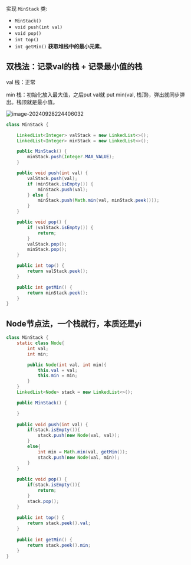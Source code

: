 实现 `MinStack` 类:

- `MinStack()` 
- `void push(int val)` 
- `void pop()`
- `int top()`
- `int getMin()` **获取堆栈中的最小元素**。

## 双栈法：记录val的栈 + 记录最小值的栈

val 栈：正常

min 栈：初始化放入最大值，之后put val就 put min(val, 栈顶)，弹出就同步弹出。栈顶就是最小值。

![image-20240928224406032](https://cdn.jsdelivr.net/gh/sword4869/pic1@main/images/202409282244078.png)

```java
class MinStack {

    LinkedList<Integer> valStack = new LinkedList<>();
    LinkedList<Integer> minStack = new LinkedList<>();

    public MinStack() {
        minStack.push(Integer.MAX_VALUE);
    }

    public void push(int val) {
        valStack.push(val);
        if (minStack.isEmpty()) {
            minStack.push(val);
        } else {
            minStack.push(Math.min(val, minStack.peek()));
        }
    }

    public void pop() {
        if (valStack.isEmpty()) {
            return;
        }
        valStack.pop();
        minStack.pop();
    }

    public int top() {
        return valStack.peek();
    }

    public int getMin() {
        return minStack.peek();
    }
}
```

## Node节点法，一个栈就行，本质还是yi

```java
class MinStack {
    static class Node{
        int val;
        int min;

        public Node(int val, int min){
            this.val = val;
            this.min = min;
        }
    }
    LinkedList<Node> stack = new LinkedList<>();

    public MinStack() {

    }
    
    public void push(int val) {
        if(stack.isEmpty()){
            stack.push(new Node(val, val));
        }
        else{
            int min = Math.min(val, getMin());
            stack.push(new Node(val, min));
        }
    }
    
    public void pop() {
        if(stack.isEmpty()){
            return;
        }
        stack.pop();
    }
    
    public int top() {
        return stack.peek().val;
    }
    
    public int getMin() {
        return stack.peek().min;
    }
}
```
